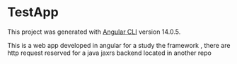# TestApp

This project was generated with [Angular CLI](https://github.com/angular/angular-cli) version 14.0.5.

This is a web app developed in angular for a study the framework , there are http request reserved for a java jaxrs backend located in another repo  